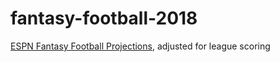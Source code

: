 # fantasy-football-2018
[ESPN Fantasy Football Projections](http://games.espn.com/ffl/tools/projections?&startIndex=40), adjusted for league scoring
